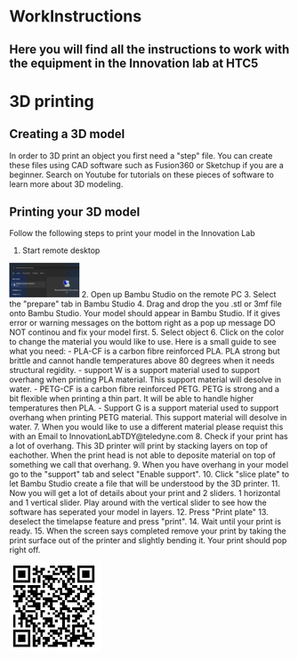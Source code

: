 # WorkInstructions
## Here you will find all the instructions to work with the equipment in the Innovation lab at HTC5





# 3D printing
## Creating a 3D model
In order to 3D print an object you first need a "step" file. You can create these files using CAD software such as Fusion360 or Sketchup if you are a beginner.
Search on Youtube for tutorials on these pieces of software to learn more about 3D modeling.

## Printing your 3D model
Follow the following steps to print your model in the Innovation Lab
1. Start remote desktop 
<img src = "https://github.com/TDYInnovationLab/WorkInstructions/blob/main/READMESources/RemoteDesktopConnection.jpg" width="25%" height="25%">
2. Open up Bambu Studio on the remote PC
3. Select the "prepare" tab in Bambu Studio
4. Drag and drop the you .stl or 3mf file onto Bambu Studio. Your model should appear in Bambu Studio. If it gives error or warning messages on the bottom right as a pop up message DO NOT continou and fix your model first.
5. Select object
6. Click on the color to change the material you would like to use. Here is a small guide to see what you need:
- PLA-CF is a carbon fibre reinforced PLA. PLA strong but brittle and cannot handle temperatures above 80 degrees when it needs structural regidity.
- support W is a support material used to support overhang when printing PLA material. This support material will desolve in water.
- PETG-CF is a carbon fibre reinforced PETG. PETG is strong and a bit flexible when printing a thin part. It will be able to handle higher temperatures then PLA.
- Support G is a support material used to support overhang when printing PETG material. This support material will desolve in water.
7. When you would like to use a different material please requist this with an Email to InnovationLabTDY@teledyne.com 
8. Check if your print has a lot of overhang. This 3D printer will print by stacking layers on top of eachother. When the print head is not able to deposite material on top of something we call that overhang.
9. When you have overhang in your model go to the "support" tab and select "Enable support".
10. Click "slice plate" to let Bambu Studio create a file that will be understood by the 3D printer.
11. Now you will get a lot of details about your print and 2 sliders. 1 horizontal and 1 vertical slider. Play around with the vertical slider to see how the software has seperated your model in layers.
12. Press "Print plate"
13. deselect the timelapse feature and press "print".
14. Wait until your print is ready.
15. When the screen says completed remove your print by taking the print surface out of the printer and slightly bending it. Your print should pop right off.

![alt text](https://github.com/TDYInnovationLab/WorkInstructions/blob/main/QRCode.jpg?raw=true)

